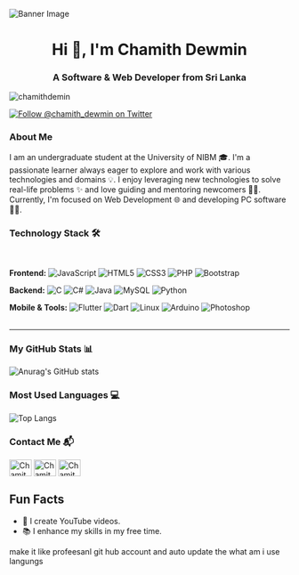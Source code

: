 
![Banner Image](https://i0.wp.com/boingboing.net/wp-content/uploads/2023/03/Python.jpeg?fit=1200%2C800&ssl=1)

<h1 align="center" class="heading-element" dir="auto">Hi 👋, I'm Chamith Dewmin</h1>
<h3 align="center" class="heading-element" dir="auto">A Software & Web Developer from Sri Lanka</h3>

<p align="left"> <img src="https://komarev.com/ghpvc/?username=chamithdemin&label=Profile%20views&color=0e75b6&style=flat" alt="chamithdemin" /> </p>

<a href="https://twitter.com/chamith_dewmin" target="_blank">
  <img src="https://img.shields.io/twitter/follow/chamith_dewmin?logo=twitter&style=for-the-badge" alt="Follow @chamith_dewmin on Twitter" style="max-width: 100%;">
</a>

<h3>About Me</h3>
<p> I am an undergraduate student at the University of NIBM 🎓. I'm a passionate learner always eager to explore and work with various technologies and domains 💡. I enjoy leveraging new technologies to solve real-life problems ✨ and love guiding and mentoring newcomers 👨‍💻. Currently, I'm focused on Web Development 🌐 and developing PC software 👨‍💻.</p>

### Technology Stack 🛠️
<br>

**Frontend:**
![JavaScript](https://img.shields.io/badge/-JavaScript-F7DF1E?&logo=javascript&logoColor=black)
![HTML5](https://img.shields.io/badge/-HTML5-E34F26?&logo=html5&logoColor=white)
![CSS3](https://img.shields.io/badge/-CSS3-1572B6?&logo=css3)
![PHP](https://img.shields.io/badge/-PHP-787CB5?&logo=php)
![Bootstrap](https://img.shields.io/badge/-Bootstrap-563D7C?&logo=bootstrap)

**Backend:**
![C](https://img.shields.io/badge/-C-000?&logo=C)
![C#](https://img.shields.io/badge/-C%23-239120?&logo=csharp&logoColor=white)
![Java](https://img.shields.io/badge/-Java-007396?&logo=java)
![MySQL](https://img.shields.io/badge/-MySQL-4479A1?&logo=mysql&logoColor=white)
![Python](https://img.shields.io/badge/-Python-3776AB?&logo=python&logoColor=white)

**Mobile & Tools:**
![Flutter](https://img.shields.io/badge/-Flutter-02569B?&logo=flutter&logoColor=white)
![Dart](https://img.shields.io/badge/-Dart-0175C2?&logo=dart&logoColor=white)
![Linux](https://img.shields.io/badge/-Linux-FCC624?&logo=linux&logoColor=black)
![Arduino](https://img.shields.io/badge/-Arduino-00979D?&logo=arduino&logoColor=white)
![Photoshop](https://img.shields.io/badge/-Photoshop-31A8FF?&logo=adobe-photoshop&logoColor=white)
<br><br>
<hr>

### My GitHub Stats 📊

![Anurag's GitHub stats](https://github-readme-stats.vercel.app/api?username=chamithdewmin&show_icons=true&theme=radical)

### Most Used Languages 💻

![Top Langs](https://github-readme-stats.vercel.app/api/top-langs/?username=chamithdewmin&layout=compact)


### Contact Me 📬

<a href="https://twitter.com/chamith_dewmin" target="_blank">
  <img align="center" src="https://raw.githubusercontent.com/rahuldkjain/github-profile-readme-generator/master/src/images/icons/Social/twitter.svg" alt="Chamith Dewmin" height="30" width="40" style="max-width: 100%;"></a>
<a href="https://linkedin.com/in/chamith-dewmin-623b52301" rel="nofollow"><img align="center" src="https://raw.githubusercontent.com/rahuldkjain/github-profile-readme-generator/master/src/images/icons/Social/linked-in-alt.svg" alt="Chamith Dewmin" height="30" width="40" style="max-width: 100%;"></a>
<a href="https://instagram.com/chamith_samarakon" rel="nofollow"><img align="center" src="https://raw.githubusercontent.com/rahuldkjain/github-profile-readme-generator/master/src/images/icons/Social/instagram.svg" alt="Chamith_Samarakon" height="30" width="40" style="max-width: 100%;"></a>

<h2>Fun Facts</h2>
<ul>
  <li>🎥 I create YouTube videos.</li>
  <li>📚 I enhance my skills in my free time.</li>
</ul> make it like profeesanl git hub account and auto update the what am i use langungs
